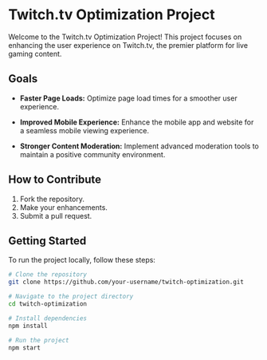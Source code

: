 # Twitch.tv Optimization Project

Welcome to the Twitch.tv Optimization Project! This project focuses on enhancing the user experience on Twitch.tv, the premier platform for live gaming content.

## Goals

- **Faster Page Loads:** Optimize page load times for a smoother user experience.
  
- **Improved Mobile Experience:** Enhance the mobile app and website for a seamless mobile viewing experience.

- **Stronger Content Moderation:** Implement advanced moderation tools to maintain a positive community environment.

## How to Contribute

1. Fork the repository.
2. Make your enhancements.
3. Submit a pull request.

## Getting Started

To run the project locally, follow these steps:

```bash
# Clone the repository
git clone https://github.com/your-username/twitch-optimization.git

# Navigate to the project directory
cd twitch-optimization

# Install dependencies
npm install

# Run the project
npm start
